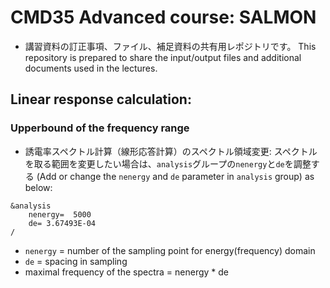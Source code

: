 # CMD35 Advanced course: SALMON

* 講習資料の訂正事項、ファイル、補足資料の共有用レポジトリです。
This repository is prepared to share the input/output files and additional documents used in the lectures.

## Linear response calculation:
### Upperbound of the frequency range

* 誘電率スペクトル計算（線形応答計算）のスペクトル領域変更: 
スペクトルを取る範囲を変更したい場合は、`analysis`グループの`nenergy`と`de`を調整する
(Add or change the `nenergy` and `de` parameter in `analysis` group) as below:
```
&analysis
    nenergy=  5000
    de= 3.67493E-04
/
```
* `nenergy` = number of the sampling point for energy(frequency) domain
* `de` = spacing in sampling
* maximal frequency of the spectra = nenergy * de
